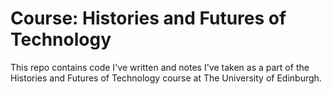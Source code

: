#  Course: Histories and Futures of Technology
This repo contains code I've written and notes I've taken as a part of the Histories and Futures of Technology course at The University of Edinburgh.

